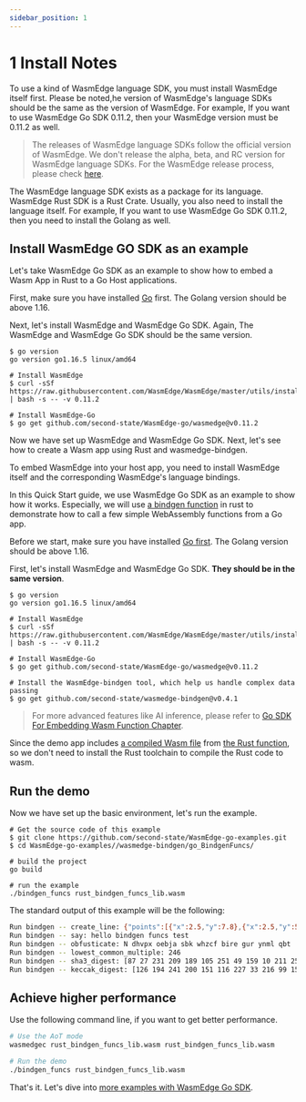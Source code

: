 ```yaml
---
sidebar_position: 1
---
```


# 1 Install Notes

To use a kind of WasmEdge language SDK, you must install WasmEdge itself first. Please be noted,he version of WasmEdge's language SDKs should be the same as the version of WasmEdge. For example, If you want to use WasmEdge Go SDK 0.11.2, then your WasmEdge version must be 0.11.2 as well.

> The releases of WasmEdge language SDKs follow the official version of WasmEdge. We don't release the alpha, beta, and RC version for WasmEdge language SDKs. For the WasmEdge release process, please check [here](/contribute/release.md).

The WasmEdge language SDK exists as a package for its language. WasmEdge Rust SDK is a Rust Crate. Usually, you also need to install the language itself. For example, If you want to use WasmEdge Go SDK 0.11.2, then you need to install the Golang as well.

## Install WasmEdge GO SDK as an example

Let's take WasmEdge Go SDK as an example to show how to embed a Wasm App in Rust to a Go Host applications.

First, make sure you have installed [Go](https://go.dev/dl/) first. The Golang version should be above 1.16.

Next, let's install WasmEdge and WasmEdge Go SDK. Again, The WasmEdge and WasmEdge Go SDK should be the same version.

```
$ go version
go version go1.16.5 linux/amd64

# Install WasmEdge
$ curl -sSf https://raw.githubusercontent.com/WasmEdge/WasmEdge/master/utils/install.sh | bash -s -- -v 0.11.2

# Install WasmEdge-Go
$ go get github.com/second-state/WasmEdge-go/wasmedge@v0.11.2
```

Now we have set up WasmEdge and WasmEdge Go SDK. Next, let's see how to create a Wasm app using Rust and wasmedge-bindgen.

To embed WasmEdge into your host app, you need to install WasmEdge itself and the corresponding WasmEdge's language bindings.

In this Quick Start guide, we use WasmEdge Go SDK as an example to show how it works. Especially, we will use [a bindgen function](https://github.com/second-state/WasmEdge-go-examples/tree/master/wasmedge-bindgen/go_BindgenFuncs) in rust to demonstrate how to call a few simple WebAssembly functions from a Go app.

Before we start, make sure you have installed [Go first](https://go.dev/dl/). The Golang version should be above 1.16.

First, let's install WasmEdge and WasmEdge Go SDK. **They should be in the same version**.

```
$ go version
go version go1.16.5 linux/amd64

# Install WasmEdge
$ curl -sSf https://raw.githubusercontent.com/WasmEdge/WasmEdge/master/utils/install.sh | bash -s -- -v 0.11.2

# Install WasmEdge-Go
$ go get github.com/second-state/WasmEdge-go/wasmedge@v0.11.2

# Install the WasmEdge-bindgen tool, which help us handle complex data passing
$ go get github.com/second-state/wasmedge-bindgen@v0.4.1
```

> For more advanced features like AI inference, please refer to [Go SDK For Embedding Wasm Function Chapter](/category/go-sdk-for-embedding-wasm-functions).

Since the demo app includes [a compiled Wasm file](https://github.com/second-state/WasmEdge-go-examples/blob/master/wasmedge-bindgen/go_BindgenFuncs/rust_bindgen_funcs_lib.wasm) from [the Rust function](https://github.com/second-state/WasmEdge-go-examples/tree/master/wasmedge-bindgen/go_BindgenFuncs/rust_bindgen_funcs), so we don't need to install the Rust toolchain to compile the Rust code to wasm.

## Run the demo

Now we have set up the basic environment, let's run the example.

```
# Get the source code of this example
$ git clone https://github.com/second-state/WasmEdge-go-examples.git
$ cd WasmEdge-go-examples//wasmedge-bindgen/go_BindgenFuncs/

# build the project
go build

# run the example
./bindgen_funcs rust_bindgen_funcs_lib.wasm
```

The standard output of this example will be the following:

```bash
Run bindgen -- create_line: {"points":[{"x":2.5,"y":7.8},{"x":2.5,"y":5.8}],"valid":true,"length":2.0,"desc":"A thin red line"}
Run bindgen -- say: hello bindgen funcs test
Run bindgen -- obfusticate: N dhvpx oebja sbk whzcf bire gur ynml qbt
Run bindgen -- lowest_common_multiple: 246
Run bindgen -- sha3_digest: [87 27 231 209 189 105 251 49 159 10 211 250 15 159 154 181 43 218 26 141 56 199 25 45 60 10 20 163 54 211 195 203]
Run bindgen -- keccak_digest: [126 194 241 200 151 116 227 33 216 99 159 22 107 3 177 169 216 191 114 156 174 193 32 159 246 228 245 133 52 75 55 27]
```

## Achieve higher performance

Use the following command line, if you want to get better performance.

```bash
# Use the AoT mode
wasmedgec rust_bindgen_funcs_lib.wasm rust_bindgen_funcs_lib.wasm

# Run the demo
./bindgen_funcs rust_bindgen_funcs_lib.wasm
```

That's it. Let's dive into [more examples with WasmEdge Go SDK](/category/go-sdk-for-embedding-wasm-functions).
